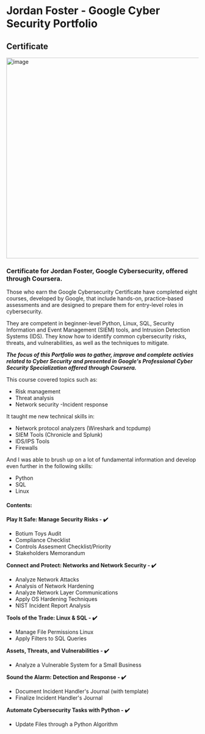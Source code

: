 <h1>Jordan Foster - Google Cyber Security Portfolio</h1>

<h2>Certificate</h2>
<img width="524" alt="image" src="https://github.com/jordan348/Google-Cybersecurity-Portfolio/assets/173474319/ae2e81e2-eda4-4f16-80a6-5ff68c7e7376">


<h3> Certificate for  Jordan Foster, Google Cybersecurity, offered through Coursera.</h3>

Those who earn the Google Cybersecurity Certificate have completed eight courses, developed by Google, that include hands-on, practice-based assessments and are designed to prepare them for entry-level roles in cybersecurity.

They are competent in beginner-level Python, Linux, SQL, Security Information and Event Management (SIEM) tools, and Intrusion Detection Systems (IDS). They know how to identify common cybersecurity risks, threats, and vulnerabilities, as well as the techniques to mitigate.

<b><i>The focus of this Portfolio was to gather, improve and complete activies related to Cyber Security and presented in Google's Professional Cyber Security Specialization offered through Coursera.</b></i>

This course covered topics such as:

- Risk management
- Threat analysis
- Network security
-Incident response

It taught me new technical skills in:


- Network protocol analyzers (Wireshark and tcpdump)
- SIEM Tools (Chronicle and Splunk)
- IDS/IPS Tools
- Firewalls

And I was able to brush up on a lot of fundamental information and develop even further in the following skills:

- Python
- SQL
- Linux

<h4> Contents:</h4>

<b> Play It Safe: Manage Security Risks - ✔️</b>

- Botium Toys Audit
- Compliance Checklist
- Controls Assesment Checklist/Priority
- Stakeholders Memorandum

<b>Connect and Protect: Networks and Network Security - ✔️</b>

- Analyze Network Attacks
- Analysis of Network Hardening
- Analyze Network Layer Communications
- Apply OS Hardening Techniques
- NIST Incident Report Analysis

<b> Tools of the Trade: Linux & SQL - ✔️ </b>

- Manage File Permissions Linux
- Apply Filters to SQL Queries

<b> Assets, Threats, and Vulnerabilities - ✔️ </b>

- Analyze a Vulnerable System for a Small Business

<b> Sound the Alarm: Detection and Response - ✔️ </b>

- Document Incident Handler's Journal (with template)
- Finalize Incident Handler's Journal

<b> Automate Cybersecurity Tasks with Python - ✔️ </b>

- Update Files through a Python Algorithm
